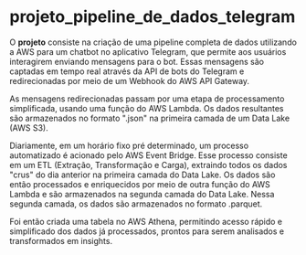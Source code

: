 # projeto_pipeline_de_dados_telegram

O **projeto** consiste na criação de uma pipeline completa de dados utilizando a AWS para um chatbot no aplicativo Telegram, que permite aos usuários interagirem enviando mensagens para o bot. Essas mensagens são captadas em tempo real através da API de bots do Telegram e redirecionadas por meio de um Webhook do AWS API Gateway.

As mensagens redirecionadas passam por uma etapa de processamento simplificada, usando uma função do AWS Lambda. Os dados resultantes são armazenados no formato ".json" na primeira camada de um Data Lake (AWS S3).

Diariamente, em um horário fixo pré determinado, um processo automatizado é acionado pelo AWS Event Bridge. Esse processo consiste em um ETL (Extração, Transformação e Carga), extraindo todos os dados "crus" do dia anterior na primeira camada do Data Lake. Os dados são então processados e enriquecidos por meio de outra função do AWS Lambda e são armazenados na segunda camada do Data Lake. Nessa segunda camada, os dados são armazenados no formato .parquet.

Foi então criada uma tabela no AWS Athena, permitindo acesso rápido e simplificado dos dados já processados, prontos para serem analisados e transformados em insights.
